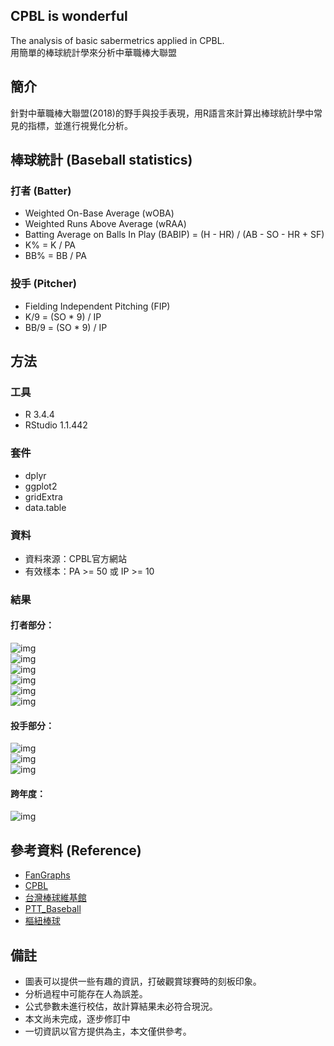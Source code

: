 ## CPBL is wonderful 
The analysis of basic sabermetrics applied in CPBL.     
用簡單的棒球統計學來分析中華職棒大聯盟     
   
## 簡介
針對中華職棒大聯盟(2018)的野手與投手表現，用R語言來計算出棒球統計學中常見的指標，並進行視覺化分析。             
    
## 棒球統計 (Baseball statistics) 
### 打者 (Batter)  
* Weighted On-Base Average (wOBA)
* Weighted Runs Above Average (wRAA)
* Batting Average on Balls In Play (BABIP) = (H - HR) / (AB - SO - HR + SF)
* K% =  K / PA
* BB% = BB / PA
     
### 投手 (Pitcher)
* Fielding Independent Pitching (FIP)
* K/9 = (SO * 9) / IP 
* BB/9 = (SO * 9) / IP
    
## 方法
### 工具
* R 3.4.4   
* RStudio 1.1.442
      
### 套件  
* dplyr  
* ggplot2    
* gridExtra  
* data.table     

### 資料
* 資料來源：CPBL官方網站
* 有效樣本：PA >= 50 或 IP >= 10
     
### 結果
#### 打者部分：
![img](https://github.com/Guan-Yi/CPBL/blob/master/result/woba.jpg)    
![img](https://github.com/Guan-Yi/CPBL/blob/master/result/K%25.jpg)     
![img](https://github.com/Guan-Yi/CPBL/blob/master/result/KBB%25.jpg)     
![img](https://github.com/Guan-Yi/CPBL/blob/master/result/BABIP.jpg)     
![img](https://github.com/Guan-Yi/CPBL/blob/master/result/AOS.jpg)     
![img](https://github.com/Guan-Yi/CPBL/blob/master/result/KBB%25T.jpg)    
    
#### 投手部分：    
![img](https://github.com/Guan-Yi/CPBL/blob/master/result/FIP.jpg)    
![img](https://github.com/Guan-Yi/CPBL/blob/master/result/KBB9.jpg)   
![img](https://github.com/Guan-Yi/CPBL/blob/master/result/KBB9T.jpg)   

#### 跨年度：
![img](https://github.com/Guan-Yi/CPBL/blob/master/result/avg1718.jpg)

## 參考資料 (Reference)  
* [FanGraphs](https://www.fangraphs.com/library/)    
* [CPBL](http://www.cpbl.com.tw/stats/all.html)   
* [台灣棒球維基館](http://twbsball.dils.tku.edu.tw/wiki/index.php?title=%E9%A6%96%E9%A0%81)    
* [PTT_Baseball](https://www.ptt.cc/bbs/Baseball/M.1508090433.A.834.html)    
* [樞紐棒球](https://shunyubaseball.wordpress.com/)

## 備註
* 圖表可以提供一些有趣的資訊，打破觀賞球賽時的刻板印象。
* 分析過程中可能存在人為誤差。   
* 公式參數未進行校估，故計算結果未必符合現況。                           
* 本文尚未完成，逐步修訂中  
* 一切資訊以官方提供為主，本文僅供參考。

